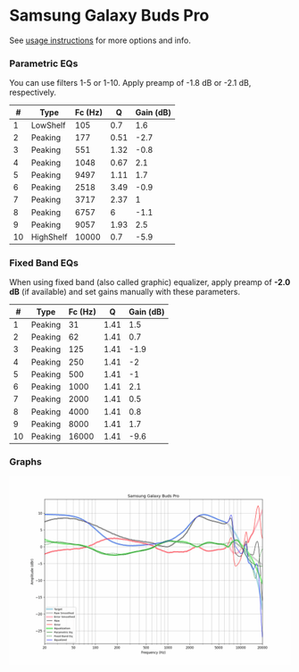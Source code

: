# Samsung Galaxy Buds Pro
See [usage instructions](https://github.com/jaakkopasanen/AutoEq#usage) for more options and info.

### Parametric EQs
You can use filters 1-5 or 1-10. Apply preamp of -1.8 dB or -2.1 dB, respectively.

|   # | Type      |   Fc (Hz) |    Q |   Gain (dB) |
|-----|-----------|-----------|------|-------------|
|   1 | LowShelf  |       105 | 0.7  |         1.6 |
|   2 | Peaking   |       177 | 0.51 |        -2.7 |
|   3 | Peaking   |       551 | 1.32 |        -0.8 |
|   4 | Peaking   |      1048 | 0.67 |         2.1 |
|   5 | Peaking   |      9497 | 1.11 |         1.7 |
|   6 | Peaking   |      2518 | 3.49 |        -0.9 |
|   7 | Peaking   |      3717 | 2.37 |         1   |
|   8 | Peaking   |      6757 | 6    |        -1.1 |
|   9 | Peaking   |      9057 | 1.93 |         2.5 |
|  10 | HighShelf |     10000 | 0.7  |        -5.9 |

### Fixed Band EQs
When using fixed band (also called graphic) equalizer, apply preamp of **-2.0 dB** (if available) and set gains manually with these parameters.

|   # | Type    |   Fc (Hz) |    Q |   Gain (dB) |
|-----|---------|-----------|------|-------------|
|   1 | Peaking |        31 | 1.41 |         1.5 |
|   2 | Peaking |        62 | 1.41 |         0.7 |
|   3 | Peaking |       125 | 1.41 |        -1.9 |
|   4 | Peaking |       250 | 1.41 |        -2   |
|   5 | Peaking |       500 | 1.41 |        -1   |
|   6 | Peaking |      1000 | 1.41 |         2.1 |
|   7 | Peaking |      2000 | 1.41 |         0.5 |
|   8 | Peaking |      4000 | 1.41 |         0.8 |
|   9 | Peaking |      8000 | 1.41 |         1.7 |
|  10 | Peaking |     16000 | 1.41 |        -9.6 |

### Graphs
![](./Samsung%20Galaxy%20Buds%20Pro.png)
